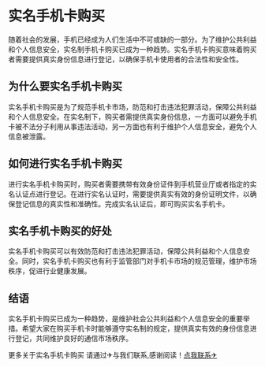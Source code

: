 # 实名手机卡购买

随着社会的发展，手机已经成为人们生活中不可或缺的一部分。为了维护公共利益和个人信息安全，实名制手机卡购买已成为一种趋势。实名手机卡购买意味着购买者需要提供真实身份信息进行登记，以确保手机卡使用者的合法性和安全性。

## 为什么要实名手机卡购买

实名手机卡购买是为了规范手机卡市场，防范和打击违法犯罪活动，保障公共利益和个人信息安全。在实名制下，购买者需提供真实身份信息，一方面可以避免手机卡被不法分子利用从事违法活动，另一方面也有利于维护个人信息安全，避免个人信息被泄露。

## 如何进行实名手机卡购买

进行实名手机卡购买时，购买者需要携带有效身份证件到手机营业厅或者指定的实名认证点进行登记。在进行实名认证时，需要提供真实有效的身份证明文件，以确保登记信息的真实性和准确性。完成实名认证后，即可购买实名手机卡。

## 实名手机卡购买的好处

实名手机卡购买可以有效防范和打击违法犯罪活动，保障公共利益和个人信息安全。同时，实名手机卡购买也有利于监管部门对手机卡市场的规范管理，维护市场秩序，促进行业健康发展。

## 结语

实名手机卡购买已成为一种趋势，是维护社会公共利益和个人信息安全的重要举措。希望大家在购买手机卡时能够遵守实名制的规定，提供真实有效的身份信息进行登记，共同维护良好的通信市场秩序。

更多关于实名手机卡购买 请通过✈与我们联系,感谢阅读！[点我联系✈](https://www.G208.com)